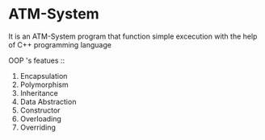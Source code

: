 # ATM-System

It is an ATM-System program that function simple excecution with the help of C++ programming language

OOP 's featues ::
1. Encapsulation 
2. Polymorphism
3. Inheritance
4. Data Abstraction
5. Constructor
6. Overloading
7. Overriding
